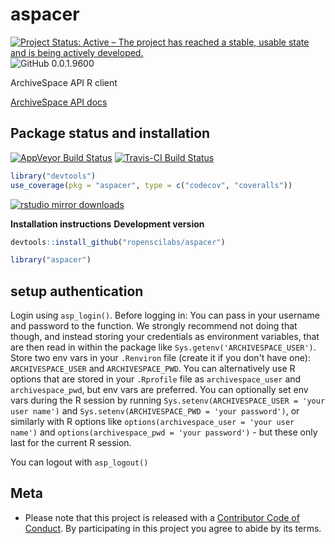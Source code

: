 # aspacer

[![Project Status: Active – The project has reached a stable, usable state and is being actively developed.](http://www.repostatus.org/badges/latest/active.svg)](http://www.repostatus.org/#active)
![GitHub 0.0.1.9600](https://img.shields.io/badge/GitHub-0.0.1.9600-blue.svg)

ArchiveSpace API R client

[ArchiveSpace API docs](https://github.com/archivesspace/archivesspace/blob/4c26d82b1b0e343b7e1aea86a11913dcf6ff5b6f/docs/slate/source/index.md)

## Package status and installation

[![AppVeyor Build Status](https://ci.appveyor.com/api/projects/status/github/ropensci/aspacer?branch=master&svg=true)](https://ci.appveyor.com/project/ropensci/aspacer)
[![Travis-CI Build Status](https://travis-ci.org/ropensci/aspacer.svg?branch=master)](https://travis-ci.org/)
``` r 
library("devtools")
use_coverage(pkg = "aspacer", type = c("codecov", "coveralls"))
```
[![rstudio mirror downloads](http://cranlogs.r-pkg.org/badges/aspacer?color=blue)](https://github.com/metacran/cranlogs.app)

__Installation instructions__
__Development version__


```r
devtools::install_github("ropenscilabs/aspacer")
```


```r
library("aspacer")
```

## setup authentication

Login using `asp_login()`. Before logging in: You can pass in your username and password to the function. We strongly recommend not doing that though, and instead storing your credentials as environment variables, that are then read in within the package like `Sys.getenv('ARCHIVESPACE_USER')`. Store two env vars in your `.Renviron` file (create it if you don't have one): `ARCHIVESPACE_USER` and `ARCHIVESPACE_PWD`. You can alternatively use R options that are stored in your `.Rprofile` file as `archivespace_user` and `archivespace_pwd`, but env vars are preferred. You can 
optionally set env vars during the R session by running `Sys.setenv(ARCHIVESPACE_USER = 'your user name')` and 
`Sys.setenv(ARCHIVESPACE_PWD = 'your password')`, or similarly with R options like 
`options(archivespace_user = 'your user name')` and 
`options(archivespace_pwd = 'your password')` - but these only last for the 
current R session.

You can logout with `asp_logout()`

## Meta

* Please note that this project is released with a [Contributor Code of Conduct](CONDUCT.md). By participating in this project you agree to abide by its terms.
